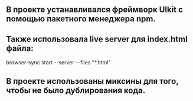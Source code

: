 <h2>В проекте устанавливался фреймворк UIkit с помощью пакетного менеджера npm.</h2>

<h2>Также использовала live server для index.html файла:</h2>
browser-sync start --server --files "*.html"

<h2>В проекте использованы миксины для того, чтобы не было дублирования кода.</h2>
